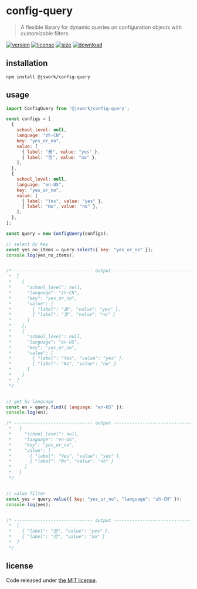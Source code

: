 # config-query
> A flexible library for dynamic queries on configuration objects with customizable filters.

[![version][version-image]][version-url]
[![license][license-image]][license-url]
[![size][size-image]][size-url]
[![download][download-image]][download-url]

## installation
```shell
npm install @jswork/config-query
```

## usage
```js
import ConfigQuery from '@jswork/config-query';

const configs = [
  {
    school_level: null,
    language: "zh-CN",
    key: "yes_or_no",
    value: [
      { label: "是", value: "yes" },
      { label: "否", value: "no" },
    ],
  },
  {
    school_level: null,
    language: "en-US",
    key: "yes_or_no",
    value: [
      { label: "Yes", value: "yes" },
      { label: "No", value: "no" },
    ],
  },
];

const query = new ConfigQuery(configs);

// select by key
const yes_no_items = query.select({ key: "yes_or_no" });
console.log(yes_no_items);


/* ------------------------------ output ------------------------------
 *  [
 *    {
 *      "school_level": null,
 *      "language": "zh-CN",
 *      "key": "yes_or_no",
 *      "value": [
 *        { "label": "是", "value": "yes" },
 *        { "label": "否", "value": "no" }
 *      ]
 *    },
 *    {
 *      "school_level": null,
 *      "language": "en-US",
 *      "key": "yes_or_no",
 *      "value": [
 *        { "label": "Yes", "value": "yes" },
 *        { "label": "No", "value": "no" }
 *      ]
 *    }
 *  ]
 */


// get by language
const en = query.find({ language: "en-US" });
console.log(en);

/* ------------------------------ output ------------------------------
 *   {
 *     "school_level": null,
 *     "language": "en-US",
 *     "key": "yes_or_no",
 *     "value": [
 *       { "label": "Yes", "value": "yes" },
 *       { "label": "No", "value": "no" }
 *     ]
 *   }
 */


// value filter
const yes = query.value({ key: "yes_or_no", "language": "zh-CN" });
console.log(yes);


/* ------------------------------ output ------------------------------
 *  [ 
 *    { "label": "是", "value": "yes" },
 *    { "label": "否", "value": "no" }
 *  ]
 */
```

## license
Code released under [the MIT license](https://github.com/afeiship/config-query/blob/master/LICENSE.txt).

[version-image]: https://img.shields.io/npm/v/@jswork/config-query
[version-url]: https://npmjs.org/package/@jswork/config-query

[license-image]: https://img.shields.io/npm/l/@jswork/config-query
[license-url]: https://github.com/afeiship/config-query/blob/master/LICENSE.txt

[size-image]: https://img.shields.io/bundlephobia/minzip/@jswork/config-query
[size-url]: https://github.com/afeiship/config-query/blob/master/dist/index.min.js

[download-image]: https://img.shields.io/npm/dm/@jswork/config-query
[download-url]: https://www.npmjs.com/package/@jswork/config-query
